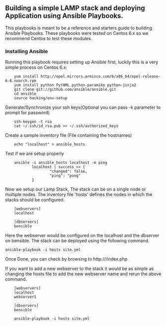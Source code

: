 Building a simple LAMP stack and deploying Application using Ansible Playbooks.
-------------------------------------------

This playbooks is meant to be a reference and starters guide to building  Ansible Playbooks. These playbooks were tested on Centos 6.x so we recommend Centos to test these modules.

### Installing Ansible

Running this playbook requires setting up Ansible first, luckily this is a very simple process on Centos 6.x:

        yum install http://epel.mirrors.arminco.com/6/x86_64/epel-release-6-8.noarch.rpm
        yum install python PyYAML python-paramiko python-jinja2
        git clone git://github.com/ansible/ansible.git
        cd ansible
        source hacking/env-setup

Generate/Synchronize your ssh keys(Optional you can pass -k parameter to prompt for password)

        ssh-keygen -t rsa
        cat ~/.ssh/id_rsa.pub >> ~/.ssh/authorized_keys

Create a sample inventory file (File containing the hostnames)

        echo "localhost" > ansible_hosts

Test if we are setup properly

        ansible -i ansible_hosts localhost -m ping
                localhost | success >> {
                        "changed": false,
                        "ping": "pong"
                }



Now we setup our Lamp Stack, The stack can be on a single node or multiple nodes. The inventory file 'hosts' defines the nodes in which the stacks should be configured.

        [webservers]
        localhost

        [dbservers]
        bensible

Here the webserver would be configured on the localhost and the dbserver on bensible. The stack can be deployed using the following command.

 	ansible-playbook -i hosts site.yml

Once Done, you can check by browsing to http://<ipofhost>/index.php

If you want to add a new webserver to the stack it would be as simple as changing the hosts file to add the new webserver name and rerun the above command.

        [webservers]
        localhost
        webserver1

        [dbservers]
        bensible

        ansible-playbook -i hosts site.yml
